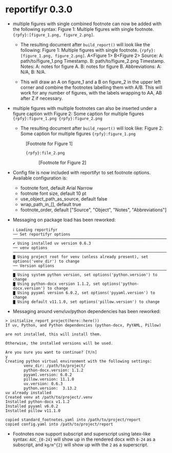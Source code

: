 # reportifyr 0.3.0

* multiple figures with single combined footnote can now be added with the following syntax: 
Figure 1: Multiple figures with single footnote.
`{rpfy}:[figure_1.png, figure_2.png]`. 

    * The resulting document after `build_report()` will look like the following:
    Figure 1: Multiple figures with single footnote.
    `{rpfy}:[figure_1.png, figure_2.png]`. 
    A<Figure 1>
    B<Figure 2>
    Source: A: path/to/figure_1.png Timestamp. B: path/to/figure_2.png Timestamp.
    Notes: A: notes for figure A. B: notes for figure B.
    Abbreviations: A: N/A, B: N/A.

    * This will draw an A on figure_1 and a B on figure_2 in the upper left corner and combine the footnotes labelling them with A/B. This will work for any number of figures, with the labels wrapping to AA, AB after Z if necessary.
    
* multiple figures with multiple footnotes can also be inserted under a figure caption with 
Figure 2: Some caption for multiple figures
`{rpfy}:figure_1.png
{rpfy}:figure_2.png`

    * The resulting document after `build_report()` will look like:
    Figure 2: Some caption for multiple figures
    `{rpfy}:figure_1.png`
    <Figure 1>
    [Footnote for Figure 1]

    `{rpfy}:file_2.png`
    <Figure 2>
    [Footnote for Figure 2]

* Config file is now included with reportifyr to set footnote options. Available configuration is:
    * footnote font, default Arial Narrow
    * footnote font size, default 10 pt
    * use_object_path_as_source, default false
    * wrap_path_in_[], default true
    * footnote_order, default ["Source", "Object", "Notes", "Abbreviations"]

* Messaging on package load has been reworked:
    ```
    ℹ Loading reportifyr
    ── Set reportifyr options ────────────────────────────────────────────────────────────────────────────────
    ✔ Using installed uv version 0.6.3
    ── venv options ──────────────────────────────────────────────────────────────────────────────────────────
    ▇ Using project root for venv (unless already present), set options('venv_dir') to change
    ── Version options ───────────────────────────────────────────────────────────────────────────────────────
    ▇ Using system python version, set options('python.version') to change
    ▇ Using python-docx version 1.1.2, set options('python-docx.version') to change
    ▇ Using pyyaml version 6.0.2, set options('pyyaml.version') to change
    ▇ Using default v11.1.0, set options('pillow.version') to change    
    ```

* Messaging around venv/uv/python dependencies has been reworked:
```
> initialize_report_project(here::here())
If uv, Python, and Python dependencies (python-docx, PyYAML, Pillow)

are not installed, this will install them.

Otherwise, the installed versions will be used.

Are you sure you want to continue? [Y/n]
y
Creating python virtual environment with the following settings:
        venv_dir: /path/to/project/
        python-docx.version: 1.1.2
        pyyaml.version: 6.0.2
        pillow.version: 11.1.0
        uv.version: 0.6.3
        python.version:  3.13.2
uv already installed
Created venv at /path/to/project/.venv
Installed python-docx v1.1.2
Installed pyyaml v6.0.2
Installed pillow v11.1.0

copied standard_footnotes.yaml into /path/to/project/report
copied config.yaml into /path/to/project/report
```

* Footnotes now support subscript and superscript using latex-like syntax: `AUC_{0-24}` will show up in the rendered docx with `0-24` as a subscript, and `kg/m^{2}` will show up with the `2` as a superscript.
